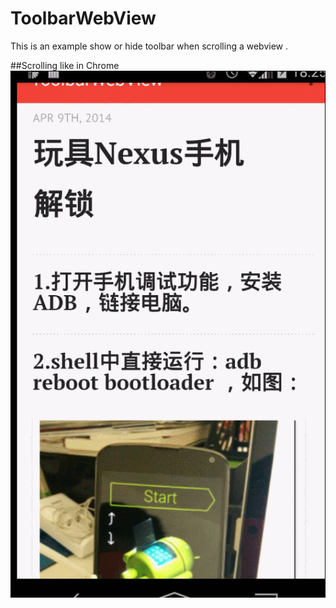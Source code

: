 # ToolbarWebView

This is an example  show or hide toolbar when scrolling a webview .

##Scrolling like in Chrome
![Scrolling like in Chrome](https://raw.githubusercontent.com/janrone/ToolbarWebView/master/screenshots/toolbarwebview.gif "")
